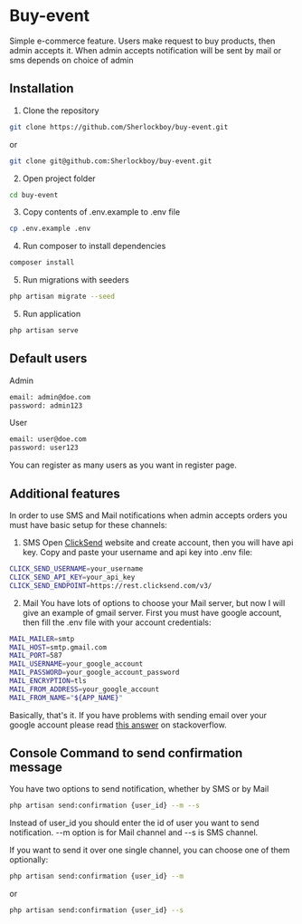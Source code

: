 # Buy-event

Simple e-commerce feature. Users make request to buy products, then admin accepts it. When admin accepts notification will be sent by mail or sms depends on choice of admin

## Installation

1. Clone the repository

```bash
git clone https://github.com/Sherlockboy/buy-event.git
```
or
```bash
git clone git@github.com:Sherlockboy/buy-event.git
```

2. Open project folder

```bash
cd buy-event
```

3. Copy contents of .env.example to .env file

```bash
cp .env.example .env
```

4. Run composer to install dependencies

```bash
composer install
```

5. Run migrations with seeders

```bash
php artisan migrate --seed
```

5. Run application

```bash
php artisan serve
```

## Default users

Admin
```bash
email: admin@doe.com
password: admin123
```

User
```bash
email: user@doe.com
password: user123
```

You can register as many users as you want in register page.

## Additional features

In order to use SMS and Mail notifications when admin accepts orders you must have basic setup for these channels:

1. SMS
Open [ClickSend](https://www.clicksend.com) website and create account, then you will have api key. Copy and paste your username and api key into .env file:
```bash
CLICK_SEND_USERNAME=your_username
CLICK_SEND_API_KEY=your_api_key
CLICK_SEND_ENDPOINT=https://rest.clicksend.com/v3/
```

2. Mail
You have lots of options to choose your Mail server, but now I will give an example of gmail server. First you must have google account, then fill the .env file with your account credentials:
```bash
MAIL_MAILER=smtp
MAIL_HOST=smtp.gmail.com
MAIL_PORT=587
MAIL_USERNAME=your_google_account
MAIL_PASSWORD=your_google_account_password
MAIL_ENCRYPTION=tls
MAIL_FROM_ADDRESS=your_google_account
MAIL_FROM_NAME="${APP_NAME}"
```
Basically, that's it. If you have problems with sending email over your google account please read [this answer](https://stackoverflow.com/questions/42558903/expected-response-code-250-but-got-code-535-with-message-535-5-7-8-username) on stackoverflow.

## Console Command to send confirmation message
You have two options to send notification, whether by SMS or by Mail
```bash
php artisan send:confirmation {user_id} --m --s
```
Instead of user_id you should enter the id of user you want to send notification. --m option is for Mail channel and --s is SMS channel.

If you want to send it over one single channel, you can choose one of them optionally:
```bash
php artisan send:confirmation {user_id} --m
```
or
```bash
php artisan send:confirmation {user_id} --s
```
